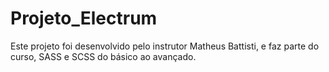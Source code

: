 # Projeto_Electrum
Este projeto foi desenvolvido pelo instrutor Matheus Battisti, e faz parte do curso, SASS e SCSS do básico ao avançado.
